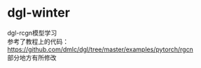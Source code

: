 # dgl-winter
dgl-rcgn模型学习  
参考了教程上的代码：https://github.com/dmlc/dgl/tree/master/examples/pytorch/rgcn  
部分地方有所修改
